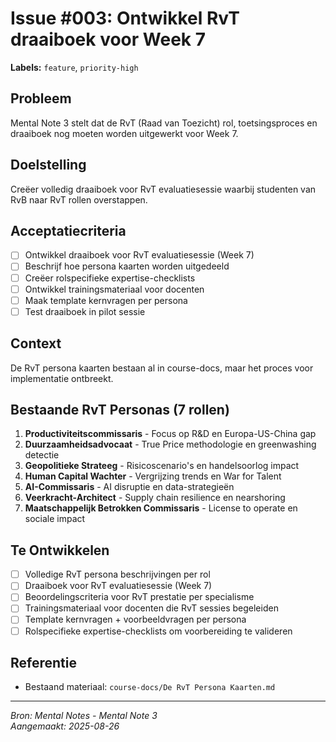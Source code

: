 # Issue #003: Ontwikkel RvT draaiboek voor Week 7

**Labels:** `feature`, `priority-high`

## Probleem
Mental Note 3 stelt dat de RvT (Raad van Toezicht) rol, toetsingsproces en draaiboek nog moeten worden uitgewerkt voor Week 7.

## Doelstelling
Creëer volledig draaiboek voor RvT evaluatiesessie waarbij studenten van RvB naar RvT rollen overstappen.

## Acceptatiecriteria
- [ ] Ontwikkel draaiboek voor RvT evaluatiesessie (Week 7)
- [ ] Beschrijf hoe persona kaarten worden uitgedeeld
- [ ] Creëer rolspecifieke expertise-checklists
- [ ] Ontwikkel trainingsmateriaal voor docenten
- [ ] Maak template kernvragen per persona
- [ ] Test draaiboek in pilot sessie

## Context
De RvT persona kaarten bestaan al in course-docs, maar het proces voor implementatie ontbreekt.

## Bestaande RvT Personas (7 rollen)
1. **Productiviteitscommissaris** - Focus op R&D en Europa-US-China gap
2. **Duurzaamheidsadvocaat** - True Price methodologie en greenwashing detectie
3. **Geopolitieke Strateeg** - Risicoscenario's en handelsoorlog impact
4. **Human Capital Wachter** - Vergrijzing trends en War for Talent
5. **AI-Commissaris** - AI disruptie en data-strategieën
6. **Veerkracht-Architect** - Supply chain resilience en nearshoring
7. **Maatschappelijk Betrokken Commissaris** - License to operate en sociale impact

## Te Ontwikkelen
- [ ] Volledige RvT persona beschrijvingen per rol
- [ ] Draaiboek voor RvT evaluatiesessie (Week 7)
- [ ] Beoordelingscriteria voor RvT prestatie per specialisme
- [ ] Trainingsmateriaal voor docenten die RvT sessies begeleiden
- [ ] Template kernvragen + voorbeeldvragen per persona
- [ ] Rolspecifieke expertise-checklists om voorbereiding te valideren

## Referentie
- Bestaand materiaal: `course-docs/De RvT Persona Kaarten.md`

---
*Bron: Mental Notes - Mental Note 3*  
*Aangemaakt: 2025-08-26*